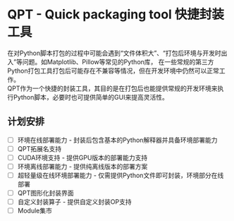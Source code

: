# QPT - Quick packaging tool 快捷封装工具
在对Python脚本打包的过程中可能会遇到“文件体积大”、“打包后环境与开发时出入”等问题。如Matplotlib、Pillow等常见的Python库，
在一些常规的第三方Python打包工具打包后可能存在不兼容等情况，但在开发环境中仍然可以正常工作。  
QPT作为一个快捷的封装工具，其目的是在打包后也能提供常规的开发环境来执行Python脚本，必要时也可提供简单的GUI来提高灵活性。  

## 计划安排
- [ ] 环境在线部署能力 - 封装后包含基本的Python解释器并具备环境部署能力
- [ ] QPT拓展名支持
- [ ] CUDA环境支持 - 提供GPU版本的部署能力支持
- [ ] 环境离线部署能力 - 提供纯离线版本的部署方案
- [ ] 超轻量级在线环境部署能力 - 仅需提供Python文件即可封装，环境部分在线部署
- [ ] QPT图形化封装界面
- [ ] 自定义封装算子 - 提供自定义封装OP支持
- [ ] Module集市
